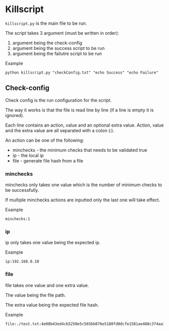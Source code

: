 # Killscript

`killscript.py` is the main file to be run.

The script takes 3 argument (must be written in order):
 1. argument being the check-config
 2. argument being the success script to be run
 3. argument being the failutre script to be run
 
Example 
```
python killscript.py "checkConfig.txt" "echo Success" "echo Failure"
```

## Check-config
Check config is the run configuration for the script.

The way it works is that the file is read line by line (if a line is empty it is ignored).

Each line contains an action, value and an optional extra value. Action, value and the extra value are all separated with a colon (:).

An action can be one of the following:
 - minchecks - the minimum checks that needs to be validated true
 - ip - the local ip
 - file - generate file hash from a file
 
### minchecks 
minchecks only takes one value which is the number of minimum checks to be successfully.

If multiple minchecks actions are inputted only the last one will take effect.

Example
```
minchecks:1
```

### ip
ip only takes one value being the expected ip.

Example
```
ip:192.168.0.10
```

### file
file takes one value and one extra value.

The value being the file path.

The extra value being the expected file hash.

Example
```
file:./test.txt:4e08b43ed4cb5250e5c503bb876e5180fd0dcfe1581ae488c374aa1e328e0b63
```
